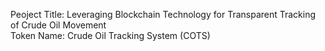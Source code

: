 Peoject Title: Leveraging Blockchain Technology for Transparent Tracking of Crude Oil Movement         
Token Name: Crude Oil Tracking System (COTS) 

